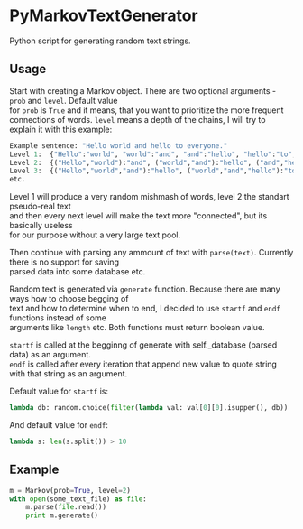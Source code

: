 PyMarkovTextGenerator
=====================

Python script for generating random text strings.


Usage
-----

Start with creating a Markov object. There are two optional arguments - ```prob``` and ```level```. Default value   
for ```prob``` is ```True``` and it means, that you want to prioritize the more frequent connections of words.
```level``` means a depth of  the chains, I will try to explain it with this example:

```python
Example sentence: "Hello world and hello to everyone."
Level 1:  {"Hello":"world", "world":"and", "and":"hello", "hello":"to", "to":"everyone."}
Level 2:  {("Hello","world"):"and", ("world","and"):"hello", ("and","hello"):"to", ("hello","to"):"everyone"}
Level 3:  {("Hello","world","and"):"hello", ("world","and","hello"):"to", ("and","hello","to"):"everyone"}
etc.
```

Level 1 will produce a very random mishmash of words, level 2 the standart pseudo-real text  
and then every next level will make the text more "connected", but its basically useless  
for our purpose without a very large text pool.  

Then continue with parsing any ammount of text with ```parse(text)```. Currently there is no support for saving  
parsed data into some database etc.  

Random text is generated via ```generate``` function. Because there are many ways how to choose begging of  
text and how to determine when to end, I decided to use ```startf``` and ```endf``` functions instead of some  
arguments like ```length``` etc. Both functions must return boolean value.  

```startf``` is called at the begginng of generate with self._database (parsed data) as an argument.  
```endf``` is called after every iteration that append new value to quote string with that string as an argument.  

Default value for ```startf``` is:
```python
lambda db: random.choice(filter(lambda val: val[0][0].isupper(), db))
```
And default value for ```endf```:
```python
lambda s: len(s.split()) > 10
```

Example
------  
```python
m = Markov(prob=True, level=2)
with open(some_text_file) as file:
    m.parse(file.read())
    print m.generate()
```
